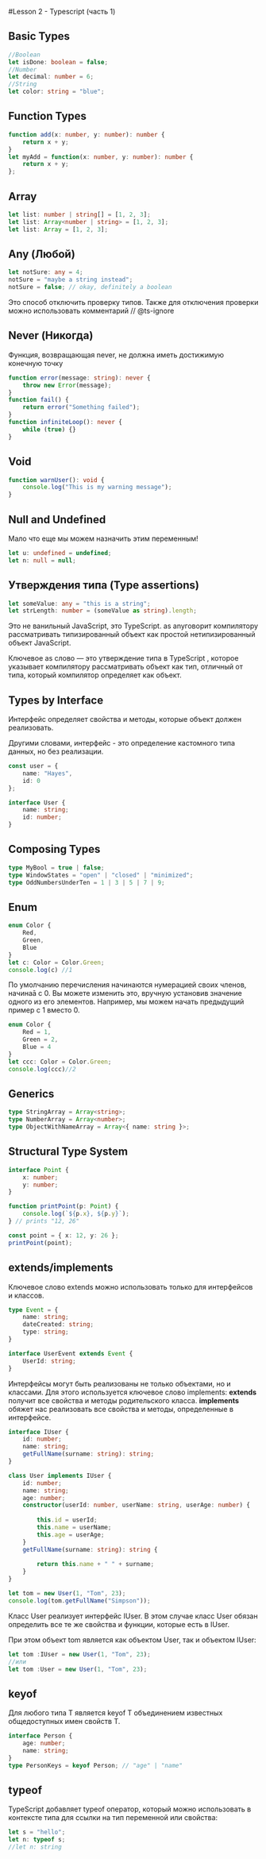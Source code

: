 #Lesson 2 - Typescript (часть 1)

## Basic Types
```typescript
//Boolean
let isDone: boolean = false;
//Number
let decimal: number = 6;
//String
let color: string = "blue";
```
## Function Types
```typescript
function add(x: number, y: number): number {
    return x + y;
}
let myAdd = function(x: number, y: number): number {
    return x + y;
};
```

## Array
```typescript
let list: number | string[] = [1, 2, 3];
let list: Array<number | string> = [1, 2, 3];
let list: Array = [1, 2, 3];
```
## Any (Любой)
```typescript
let notSure: any = 4;
notSure = "maybe a string instead";
notSure = false; // okay, definitely a boolean
```
Это способ отключить проверку типов.
Также для отключения проверки можно использовать комментарий // @ts-ignore

## Never (Никогда)
Функция, возвращающая never, не должна иметь достижимую конечную точку
```typescript
function error(message: string): never {
    throw new Error(message);
}
function fail() {
    return error("Something failed");
}
function infiniteLoop(): never {
    while (true) {}
}
```
## Void
```typescript
function warnUser(): void {
    console.log("This is my warning message");
}
```

## Null and Undefined
Мало что еще мы можем назначить этим переменным!
```typescript
let u: undefined = undefined;
let n: null = null;
```

## Утверждения типа (Type assertions)
```typescript
let someValue: any = "this is a string";
let strLength: number = (someValue as string).length;
```
  
Это не ванильный JavaScript, это TypeScript. as anyговорит компилятору рассматривать типизированный объект как простой нетипизированный объект JavaScript.

Ключевое as слово — это утверждение типа в TypeScript , которое указывает компилятору рассматривать объект как тип, отличный от типа, который компилятор определяет как объект.

## Types by Interface
Интерфейс определяет свойства и методы, которые объект должен реализовать. 

Другими словами, интерфейс - это определение кастомного типа данных, но без реализации.

```typescript
const user = {
    name: "Hayes",
    id: 0
};

interface User {
    name: string;
    id: number;
}
```

## Composing Types
```typescript
type MyBool = true | false;
type WindowStates = "open" | "closed" | "minimized";
type OddNumbersUnderTen = 1 | 3 | 5 | 7 | 9;
```

## Enum
```typescript
enum Color {
    Red,
    Green,
    Blue
}
let c: Color = Color.Green;
console.log(c) //1
```

По умолчанию перечисления начинаются нумерацией своих членов, начинаā с 0. Вы можете изменить
это, вручную установив значение одного из его элементов. Например, мы можем начать предыдущий
пример с 1 вместо 0.

```typescript
enum Color {
    Red = 1,
    Green = 2,
    Blue = 4
}
let ссс: Color = Color.Green;
console.log(ссс)//2
```

## Generics

```typescript
type StringArray = Array<string>;
type NumberArray = Array<number>;
type ObjectWithNameArray = Array<{ name: string }>;
```

## Structural Type System

```typescript
interface Point {
    x: number;
    y: number;
}

function printPoint(p: Point) {
    console.log(`${p.x}, ${p.y}`);
} // prints "12, 26"

const point = { x: 12, y: 26 };
printPoint(point);
```

## extends/implements
Ключевое слово extends можно использовать только для интерфейсов и классов.

```typescript
type Event = {
    name: string;
    dateCreated: string;
    type: string;
}

interface UserEvent extends Event {
    UserId: string;
}
```

Интерфейсы могут быть реализованы не только объектами, но и классами. Для этого используется ключевое слово implements:
**extends** получит все свойства и методы родительского класса.
**implements** обяжет нас реализовать все свойства и методы, определенные в интерфейсе.


```typescript
interface IUser {
    id: number;
    name: string;
    getFullName(surname: string): string;
}

class User implements IUser {
    id: number;
    name: string;
    age: number;
    constructor(userId: number, userName: string, userAge: number) {
 
        this.id = userId;
        this.name = userName;
        this.age = userAge;
    }
    getFullName(surname: string): string {
 
        return this.name + " " + surname;
    }
}

let tom = new User(1, "Tom", 23);
console.log(tom.getFullName("Simpson"));
```
Класс User реализует интерфейс IUser. В этом случае класс User обязан определить все те же свойства и функции, которые есть в IUser.

При этом объект tom является как объектом User, так и объектом IUser:
```typescript
let tom :IUser = new User(1, "Tom", 23);
//или
let tom :User = new User(1, "Tom", 23);
```

## keyof
Для любого типа T является keyof T объединением известных общедоступных имен свойств T.

```typescript
interface Person {
    age: number;
    name: string;
}
type PersonKeys = keyof Person; // "age" | "name"
```

## typeof
TypeScript добавляет typeof оператор, который можно использовать в контексте типа для ссылки на тип переменной или свойства:
```typescript
let s = "hello";
let n: typeof s;
//let n: string
```